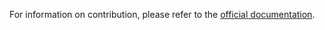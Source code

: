 For information on contribution, please refer to the [official documentation](https://glasgow-embedded.org/latest/contribute.html).